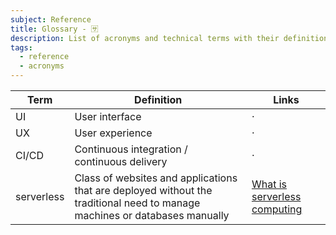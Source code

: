 ```yaml
---
subject: Reference
title: Glossary - 🈂
description: List of acronyms and technical terms with their definition
tags:
  - reference
  - acronyms
---
```


<DocHeader props={props}/>

| Term       | Definition                                                                                                                 | Links                                                                                                    |
| ---------- | -------------------------------------------------------------------------------------------------------------------------- | -------------------------------------------------------------------------------------------------------- |
| UI         | User interface                                                                                                             | ·                                                                                                        |
| UX         | User experience                                                                                                            | ·                                                                                                        |
| CI/CD      | Continuous integration / continuous delivery                                                                               | ·                                                                                                        |
| serverless | Class of websites and applications that are deployed without the traditional need to manage machines or databases manually | [What is serverless computing](https://www.cloudflare.com/en-ca/learning/serverless/what-is-serverless/) |

